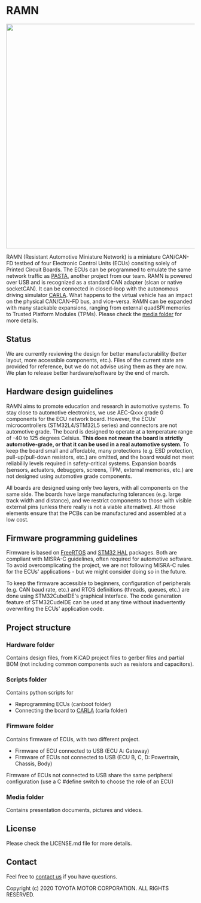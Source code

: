 # RAMN

<img src="https://github.com/ToyotaInfoTech/RAMN/blob/main/media/pictures/ramn_simple_setup.jpg?raw=true" width="600">

RAMN (Resistant Automotive Miniature Network) is a miniature CAN/CAN-FD testbed of four Electronic Control Units (ECUs) consiting solely of Printed Circuit Boards. The ECUs can be programmed to emulate the same network traffic as [PASTA](https://github.com/pasta-auto/PASTA1.0), another project from our team. RAMN is powered over USB and is recognized as a standard CAN adapter (slcan or native socketCAN). It can be connected in closed-loop with the autonomous driving simulator [CARLA](https://github.com/carla-simulator/carla). What happens to the virtual vehicle has an impact on the physical CAN/CAN-FD bus, and vice-versa. RAMN can be expanded with many stackable expansions, ranging from external quadSPI memories to Trusted Platform Modules (TPMs). Please check the [media folder](https://github.com/ToyotaInfoTech/RAMN/tree/main/media) for more details.

## Status
We are currently reviewing the design for better manufacturability (better layout, more accessible components, etc.). Files of the current state are provided for reference, but we do not advise using them as they are now.
We plan to release better hardware/software by the end of march.

## Hardware design guidelines
RAMN aims to promote education and research in automotive systems. To stay close to automotive electronics, we use AEC-Qxxx grade 0 components for the ECU network board. However, the ECUs' microcontrollers (STM32L4/STM32L5 series) and connectors are not automotive grade. The board is designed to operate at a temperature range of -40 to 125 degrees Celsius. **This does not mean the board is strictly automotive-grade, or that it can be used in a real automotive system**. To keep the board small and affordable, many protections (e.g. ESD protection, pull-up/pull-down resistors, etc.) are omitted, and the board would not meet reliabilily levels required in safety-critical systems. Expansion boards (sensors, actuators, debuggers, screens, TPM, external memories, etc.) are not designed using automotive grade components. 

All boards are designed using only two layers, with all components on the same side. The boards have large manufacturing tolerances (e.g. large track width and distance), and we restrict components to those with visible external pins (unless there really is not a viable alternative). All those elements ensure that the PCBs can be manufactured and assembled at a low cost.

## Firmware programming guidelines
Firmware is based on [FreeRTOS](https://www.freertos.org/) and [STM32 HAL](https://github.com/STMicroelectronics/STM32CubeL4) packages. Both are compliant with MISRA-C guidelines, often required for automotive software. To avoid overcomplicating the project, we are not following MISRA-C rules for the ECUs' applications - but we might consider doing so in the future.  

To keep the firmware accessible to beginners, configuration of peripherals (e.g. CAN baud rate, etc.) and RTOS definitions (threads, queues, etc.) are done using STM32CubeIDE's graphical interface. The code generation feature of STM32CudeIDE can be used at any time without inadvertently overwriting the ECUs' application code.

## Project structure
### Hardware folder
Contains design files, from KiCAD project files to gerber files and partial BOM (not including common components such as resistors and capacitors).

### Scripts folder
Contains python scripts for 
- Reprogramming ECUs (canboot folder)
- Connecting the board to [CARLA](https://github.com/carla-simulator/carla) (carla folder)

### Firmware folder
Contains firmware of ECUs, with two different project. 
- Firmware of ECU connected to USB (ECU A: Gateway)
- Firmware of ECUs not connected to USB (ECU B, C, D: Powertrain, Chassis, Body)

Firmware of ECUs not connected to USB share the same peripheral configuration (use a C \#define switch to choose the role of an ECU)

### Media folder
Contains presentation documents, pictures and videos.

## License
Please check the LICENSE.md file for more details. 

## Contact
Feel free to [contact us](https://twitter.com/ramn_auto) if you have questions.

Copyright (c) 2020 TOYOTA MOTOR CORPORATION. ALL RIGHTS RESERVED.
